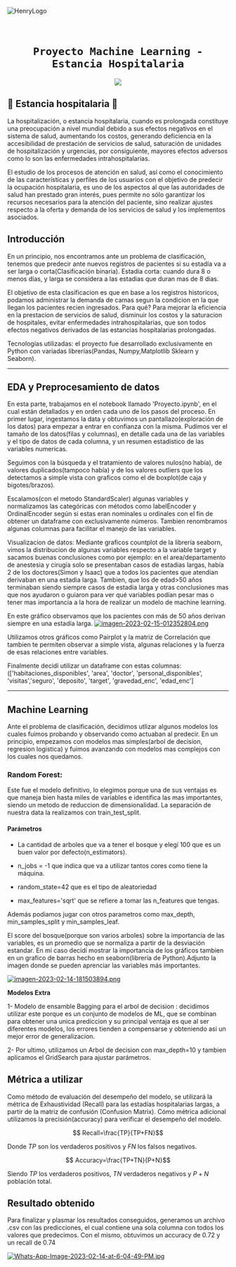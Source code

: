 ![HenryLogo](https://d31uz8lwfmyn8g.cloudfront.net/Assets/logo-henry-white-lg.png)

​
# <h1 align="center">**`Proyecto Machine Learning - Estancia Hospitalaria`**

<p align="center">
<img src="https://www.ibm.com/blogs/client-voices/wp-content/uploads/2019/09/Glinnt.jpg"   
>
</p>

 
## 🏥 **Estancia hospitalaria** 🏥

La hospitalización, o estancia hospitalaria, cuando es prolongada constituye una preocupación a nivel mundial debido a sus efectos negativos en el sistema de salud, aumentando los costos, generando deficiencia en la accesibilidad de prestación de servicios de salud, saturación de unidades de hospitalización y urgencias, por consiguiente, mayores efectos adversos como lo son las enfermedades intrahospitalarias.

El estudio de los procesos de atención en salud, así como el conocimiento de las características y perfiles de los usuarios con el objetivo de predecir la ocupación hospitalaria, es uno de los aspectos al que las autoridades de salud han prestado gran interés, pues permite no sólo garantizar los recursos necesarios para la atención del paciente, sino realizar ajustes respecto a la oferta y demanda de los servicios de salud y los implementos asociados.

 
## **Introducción**
En un principio, nos encontramos ante un problema de clasificación, tenemos que predecir ante nuevos registros de pacientes si su estadía va a ser larga o corta(Clasificación binaria). Estadia corta: cuando dura 8 o menos días, y larga se considera a las estadias que duran mas de 8 dias.

El objetivo de esta clasificacion es que en base a los registros historicos, podamos administrar la demanda de camas segun la condicion en la que llegan los pacientes recien ingresados. Para qué? Para mejorar la eficiencia en la prestacion de servicios de salud, disminuir los costos y la saturacion de hospitales, evitar enfermedades intrahospitalarias, que son todos efectos negativos derivados de las estancias hospitalarias prolongadas.
 
Tecnologías utilizadas: el proyecto fue desarrollado exclusivamente en Python con variadas librerías(Pandas, Numpy,Matplotlib Sklearn y Seaborn). 
***

## **EDA y Preprocesamiento de datos**
En esta parte, trabajamos en el notebook llamado 'Proyecto.ipynb', en el cual están detallados y en orden cada uno de los pasos del proceso. En primer lugar, ingestamos la data y obtuvimos un pantallazo(exploración de los datos) para empezar a entrar en confianza con la misma. Pudimos ver el tamaño de los datos(filas y columnas), en detalle cada una de las variables y el tipo de datos de cada columna, y un resumen estadístico de las variables numericas.

Seguimos con la búsqueda y el tratamiento de valores nulos(no había), de valores duplicados(tampoco había) y de los valores outliers que los detectamos a simple vista con graficos como el de boxplot(de caja y bigotes/brazos).

Escalamos(con el metodo StandardScaler) algunas variables y normalizamos las categóricas con métodos como labelEncoder y OrdinalEncoder según si estas eran nominales u ordinales con el fin de obtener un dataframe con exclusivamente números. Tambien renombramos algunas columnas para facilitar el manejo de las variables.

Visualizacion de datos: Mediante graficos countplot de la librería seaborn, vimos la distribucion de algunas variables respecto a la variable target y sacamos buenas conclusiones como por ejemplo: en el area/departamento de anestesia y cirugía solo se presentaban casos de estadias largas, había 2 de los doctores(Simon y Isaac) que a todos los pacientes que atendian derivaban en una estadia larga. Tambien, que los de edad>50 años terminaban siendo siempre casos de estadia larga y otras conclusiones mas que nos ayudaron o guiaron para ver qué variables podían pesar mas o tener mas importancia a la hora de realizar un modelo de machine learning.

 En este gráfico observamos que los pacientes con más de 50 años derivan siempre en una estadía larga.
 [![imagen-2023-02-15-012352804.png](https://i.postimg.cc/MT56zWxd/imagen-2023-02-15-012352804.png)](https://postimg.cc/Fdf5ZXYL)
 
Utilizamos otros gráficos como Pairplot y la matriz de Correlación que tambien te permiten observar a simple vista, algunas relaciones y la fuerza de esas relaciones entre variables.

Finalmente decidí utilizar un dataframe con estas columnas:(['habitaciones_disponibles', 'area', 'doctor', 'personal_disponibles', 'visitas','seguro', 'deposito', 'target', 'gravedad_enc', 'edad_enc']

***

## **Machine Learning**
Ante el problema de clasificación, decidimos utlizar algunos modelos los cuales fuimos probando y observando como actuaban al predecir. En un principio, empezamos con modelos mas simples(arbol de decision, regresion logistica) y fuimos avanzando con modelos mas complejos con los cuales nos quedamos.

### **Random Forest:**
 Este fue el modelo definitivo, lo elegimos porque una de sus ventajas es que maneja bien hasta miles de variables e identifica las mas importantes, siendo un metodo de reduccion de dimensionalidad. La separación de nuestra data la realizamos con train_test_split.

#### **Parámetros**

- La cantidad de arboles que va a tener el bosque y elegí 100 que es un buen valor por defecto(n_estimators). 

- n_jobs = -1 que indica que va a utilizar tantos cores como tiene la máquina.

- random_state=42 que es el tipo de aleatoriedad
- max_features='sqrt' que se refiere a tomar las n_features que tengas.

 Además podiamos jugar con otros parametros como max_depth, min_samples_split y min_samples_leaf.


El score del bosque(porque son varios arboles) sobre la importancia de las variables, es un promedio que se normaliza a partir de la desviación estandar. En mi caso decidí mostrar la importancia de los gráficos tambien en un grafico de barras hecho en seaborn(librería de Python).Adjunto la imagen donde se pueden aprenciar las variables más importantes.


[![imagen-2023-02-14-181503894.png](https://i.postimg.cc/Ssds3yJ7/imagen-2023-02-14-181503894.png)](https://postimg.cc/627tGxVy)

**Modelos Extra**

1- Modelo de ensamble Bagging para el arbol de decision : decidimos utilizar este porque es un conjunto de modelos de ML, que se combinan para obtener una unica prediccion y su principal ventaja es que al ser diferentes modelos, los errores tienden a compensarse y obteniendo asi un mejor error de generalizacion.


2- Por ultimo, utilizamos un Arbol de decision con max_depth=10 y tambien aplicamos el GridSearch para ajustar parámetros.
 
 
## **Métrica a utilizar**

Como método de evaluación del desempeño del modelo, se utilizará la métrica de Exhaustividad (Recall) para las estadías hospitalarias largas, a partir de la matriz de confusión (Confusion Matrix). Cómo métrica adicional utilizamos la precisión(accuracy) para verificar el desempeño del modelo.
 
 $$ Recall=\frac{TP}{TP+FN}$$
 
 Donde $TP$ son los verdaderos positivos y $FN$ los falsos negativos.
 
 $$ Accuracy=\frac{TP+TN}{P+N}$$

Siendo $TP$ los verdaderos positivos, $TN$ verdaderos negativos y $P+N$ población total.

## **Resultado obtenido**
 
 Para finalizar y plasmar los resultados conseguidos, generamos un archivo .csv con las predicciones, el cual contiene una sola columna con todos los valores que predecimos. Con el mismo, obtuvimos un accuracy de 0.72 y un recall de 0.74

 [![Whats-App-Image-2023-02-14-at-6-04-49-PM.jpg](https://i.postimg.cc/6pMMWZgD/Whats-App-Image-2023-02-14-at-6-04-49-PM.jpg)](https://postimg.cc/qNCsQNkL)























